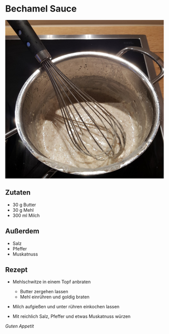 # Bechamel Sauce

![img](imgs/Bechamel_Sauce.jpg)

## Zutaten
- 30 g Butter
- 30 g Mehl
- 300 ml Milch

## Außerdem
- Salz
- Pfeffer
- Muskatnuss

## Rezept
- Mehlschwitze in einem Topf anbraten
  - Butter zergehen lassen
  - Mehl einrühren und goldig braten

- Milch aufgießen und unter rühren einkochen lassen

- Mit reichlich Salz, Pfeffer und etwas Muskatnuss würzen

*Guten Appetit*
